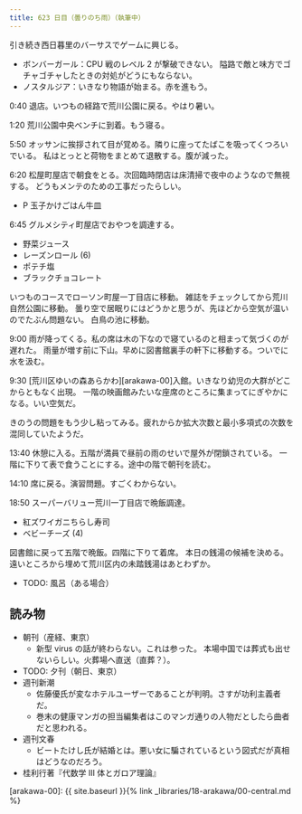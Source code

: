 ```yaml
---
title: 623 日目（曇りのち雨）（執筆中）
---
```


引き続き西日暮里のバーサスでゲームに興じる。

* ボンバーガール：CPU 戦のレベル 2 が撃破できない。
  隘路で敵と味方でゴチャゴチャしたときの対処がどうにもならない。
* ノスタルジア：いきなり物語が始まる。赤を進もう。

0:40 退店。いつもの経路で荒川公園に戻る。やはり暑い。

1:20 荒川公園中央ベンチに到着。もう寝る。

5:50 オッサンに挨拶されて目が覚める。隣りに座ってたばこを吸ってくつろいでいる。
私はとっとと荷物をまとめて退散する。腹が減った。

6:20 松屋町屋店で朝食をとる。次回臨時閉店は床清掃で夜中のようなので無視する。
どうもメンテのための工事だったらしい。

* P 玉子かけごはん牛皿

6:45 グルメシティ町屋店でおやつを調達する。

* 野菜ジュース
* レーズンロール (6)
* ポテチ塩
* ブラックチョコレート

いつものコースでローソン町屋一丁目店に移動。
雑誌をチェックしてから荒川自然公園に移動。
曇り空で居眠りにはどうかと思うが、先ほどから空気が温いのでたぶん問題ない。
白鳥の池に移動。

9:00 雨が降ってくる。私の席は木の下なので寝ているのと相まって気づくのが遅れた。
雨量が増す前に下山。早めに図書館裏手の軒下に移動する。ついでに水を汲む。

9:30 [荒川区ゆいの森あらかわ][arakawa-00]入館。いきなり幼児の大群がどこからともなく出現。
一階の映画館みたいな座席のところに集まってにぎやかになる。いい空気だ。

きのうの問題をもう少し粘ってみる。疲れからか拡大次数と最小多項式の次数を混同していたようだ。

13:40 休憩に入る。五階が満員で昼前の雨のせいで屋外が閉鎖されている。
一階に下りて表で食うことにする。途中の階で朝刊を読む。

14:10 席に戻る。演習問題。すごくわからない。

18:50 スーパーバリュー荒川一丁目店で晩飯調達。

* 紅ズワイガニちらし寿司
* ベビーチーズ (4)

図書館に戻って五階で晩飯。四階に下りて着席。
本日の銭湯の候補を決める。遠いところから埋めて荒川区内の未踏銭湯はあとわずか。

* TODO: 風呂（ある場合）

## 読み物

* 朝刊（産経、東京）
  * 新型 virus の話が終わらない。これは参った。
    本場中国では葬式も出せないらしい。火葬場へ直送（直葬？）。
* TODO: 夕刊（朝日、東京）
* 週刊新潮
  * 佐藤優氏が変なホテルユーザーであることが判明。さすが功利主義者だ。
  * 巻末の健康マンガの担当編集者はこのマンガ通りの人物だとしたら曲者だと思われる。
* 週刊文春
  * ビートたけし氏が結婚とは。悪い女に騙されているという図式だが真相はどうなのだろう。
* 桂利行著『代数学 III 体とガロア理論』

[arakawa-00]: {{ site.baseurl }}{% link _libraries/18-arakawa/00-central.md %}
